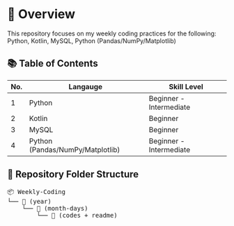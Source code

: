 # 🧭 Overview

This repository focuses on my weekly coding practices for the following: Python, Kotlin, MySQL, Python (Pandas/NumPy/Matplotlib)

## 📚 Table of Contents
| No. | Langauge | Skill Level |
|-----|----------|-------------|
| 1 | Python | Beginner - Intermediate |
| 2 | Kotlin | Beginner |
| 3 | MySQL | Beginner |
| 4 | Python (Pandas/NumPy/Matplotlib) | Beginner - Intermediate |

## 📁 Repository Folder Structure
<pre>
📦 Weekly-Coding
└── 📂 (year)
    └── 📂 (month-days)
        └── 📂 (codes + readme)
</pre>
